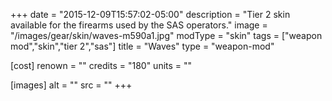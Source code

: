 +++
date = "2015-12-09T15:57:02-05:00"
description = "Tier 2 skin available for the firearms used by the SAS operators."
image = "/images/gear/skin/waves-m590a1.jpg"
modType = "skin"
tags = ["weapon mod","skin","tier 2","sas"]
title = "Waves"
type = "weapon-mod"

[cost]
  renown = ""
  credits = "180"
  units = ""

[images]
  alt = ""
  src = ""
+++
